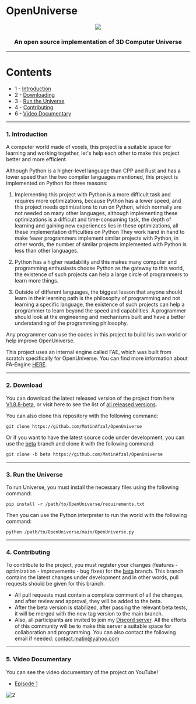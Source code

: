 # OpenUniverse

<p align="center">
  <img src="https://github.com/user-attachments/assets/3b0bd91b-df43-4d27-880f-358973489fd0" />
</p>

<h3 align="center">An open source implementation of 3D Computer Universe</h3>

---
# Contents
- 1 - [Introduction](#1-introduction)
- 2 - [Downloading](#2-download)
- 3 - [Run the Universe](#3-run-the-universe)
- 4 - [Contributing](#4-contributing)
- 6 - [Video Documentary](#5-video-documentary)

---

### 1. Introduction
A computer world made of voxels, this project is a suitable space for learning and working together, let's help each other to make this project better and more efficient.

Although Python is a higher-level language than CPP and Rust and has a lower speed than the two compiler languages ​​mentioned, this project is implemented on Python for three reasons:

1. Implementing this project with Python is a more difficult task and requires more optimizations, because Python has a lower speed, and this project needs optimizations to run on Python, which normally are not needed on many other languages, although implementing these optimizations is a difficult and time-consuming task, the depth of learning and gaining new experiences lies in these optimizations, all these implementation difficulties on Python They work hand in hand to make fewer programmers implement similar projects with Python, in other words, the number of similar projects implemented with Python is less than other languages.

2. Python has a higher readability and this makes many computer and programming enthusiasts choose Python as the gateway to this world, the existence of such projects can help a large circle of programmers to learn more things.

3. Outside of different languages, the biggest lesson that anyone should learn in their learning path is the philosophy of programming and not learning a specific language, the existence of such projects can help a programmer to learn beyond the speed and capabilities. A programmer should look at the engineering and mechanisms built and have a better understanding of the programming philosophy.

Any programmer can use the codes in this project to build his own world or help improve OpenUniverse.

This project uses an internal engine called FAE, which was built from scratch specifically for OpenUniverse.
You can find more information about FA-Engine [HERE](https://www.youtube.com/watch?v=u1sz5jymhfI).

---

### 2. Download
You can download the latest released version of the project from here [V1.8.8-beta](https://github.com/MatinAfzal/OpenUniverse/releases/tag/v1.8.8-beta), or visit here to see the list of [all released versions](https://github.com/MatinAfzal/OpenUniverse/releases).

You can also clone this repository with the following command:
```
git clone https://github.com/MatinAfzal/OpenUniverse
```

Or if you want to have the latest source code under development, you can use the [beta](https://github.com/MatinAfzal/OpenUniverse/tree/beta) branch and clone it with the following command:
```
git clone -b beta https://github.com/MatinAfzal/OpenUniverse
```

---

### 3. Run the Universe
To run Universe, you must install the necessary files using the following command:
```
pip install -r /path/to/OpenUniverse/requirements.txt
```
Then you can use the Python interpreter to run the world with the following command:
```
python /path/to/OpenUniverse/main/OpenUniverse.py
```

---

### 4. Contributing
To contribute to the project, you must register your changes (features - optimization - improvements - bug fixes) for the [beta](https://github.com/MatinAfzal/OpenUniverse/tree/beta) branch. This branch contains the latest changes under development and in other words, pull requests should be given for this branch.

- All pull requests must contain a complete comment of all the changes, and after review and approval, they will be added to the beta.
- After the beta version is stabilized, after passing the relevant beta tests, it will be merged with the new tag version to the main branch.
- Also, all participants are invited to join my [Discord server](https://discord.com/invite/tx7BpNzD7t). All the efforts of this community will be to make this server a suitable space for collaboration and programming.
You can also contact the following email if needed: contact.matin@yahoo.com

---
### 5. Video Documentary
You can see the video documentary of the project on YouTube!

- [Episode 1](https://www.youtube.com/watch?v=u1sz5jymhfI)

![2](https://github.com/user-attachments/assets/80d340bf-94b9-4515-8e91-b43c219624f1)
